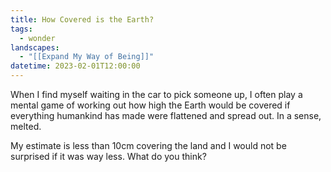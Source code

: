 ```yaml
---
title: How Covered is the Earth?
tags:
  - wonder
landscapes:
  - "[[Expand My Way of Being]]"
datetime: 2023-02-01T12:00:00
---
```

When I find myself waiting in the car to pick someone up, I often play a mental game of working out how high the Earth would be covered if everything humankind has made were flattened and spread out. In a sense, melted.

My estimate is less than 10cm covering the land and I would not be surprised if it was way less. What do you think?